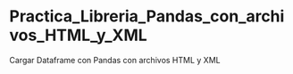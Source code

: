 # Practica_Libreria_Pandas_con_archivos_HTML_y_XML
Cargar Dataframe con Pandas con archivos HTML y XML
